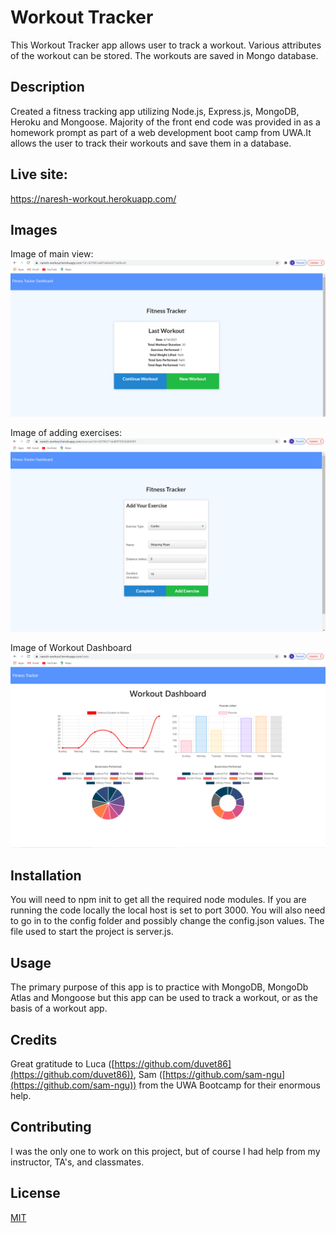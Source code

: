 # Workout Tracker
This Workout Tracker app allows user to track a workout. Various attributes of the workout can be stored. The workouts are saved in  Mongo database.

## Description 
Created a fitness tracking app utilizing Node.js, Express.js, MongoDB, Heroku and Mongoose. Majority of the front end code was provided in as a homework prompt as part of a web development boot camp from UWA.It allows the user to track their workouts and save them in a database.

## Live site: 
https://naresh-workout.herokuapp.com/

## Images
Image of main view:
![Image of user's view when you visit the site](./public/images/main-view.png)

Image of adding exercises:
![Image of user's view when adding an exercise](./public/images/exercise-view.png)

Image of Workout Dashboard
![Image of user's view when looking at the Workout Dashboard](./public/images/workout-dashboard.png)

## Installation 
You will need to npm init to get all the required node modules. If you are running the code locally the local host is set to port 3000. You will also need to go in to the config folder and possibly change the config.json values. The file used to start the project is server.js.

## Usage 
The primary purpose of this app is to practice with MongoDB, MongoDb Atlas and Mongoose but this app can be used to track a workout, or as the basis of a workout app.

## Credits 
Great gratitude to Luca ([https://github.com/duvet86](https://github.com/duvet86)), Sam ([https://github.com/sam-ngu](https://github.com/sam-ngu)) from the UWA Bootcamp for their enormous help.
## Contributing 
I was the only one to work on this project, but of course I had help from my instructor, TA's, and classmates.

## License
[MIT](https://choosealicense.com/licenses/mit/)
